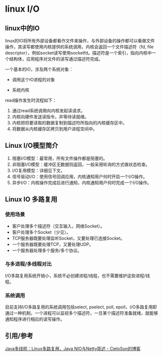 # linux I/O



## linux中的IO

linux的IO将所有外部设备都看作文件来操作，与外部设备的操作都可以看做文件操作，其读写都使用内核提供的系统调用，内核会返回一个文件描述符（fd, file descriptor），例如socket读写使用socketfd。描述符是一个索引，指向内核中一个结构体，应用程序对文件的读写通过描述符完成。

一个基本的IO，涉及两个系统对象：

- 调用这个IO进程的对象

- 系统内核

read操作发生时流程如下：

1. 通过read系统调用向内核发起读请求。
2. 内核向硬件发送读指令，并等待读就绪。
3. 内核把将要读取的数据复制到描述符所指向的内核缓存区中。
4. 将数据从内核缓存区拷贝到用户进程空间中。



## Linux I/O模型简介

1. 阻塞I/O模型：最常用，所有文件操作都是阻塞的。
2. 非阻塞I/O模型：缓冲区无数据则返回，一般采用轮询的方式做状态检查。
3. I/O复用模型：详细见下文。
4. 信号驱动I/O：使用信号回调应用，内核通知用户何时开启一个I/O操作。
5. 异步I/O：内核操作完成后进行通知，内核通知用户何时完成一个I/O操作。



## Linux IO 多路复用

### 使用场景

- 客户处理多个描述符（交互输入，网络Socket）。
- 客户处理多个Socket（少见）。
- TCP服务器既要处理监听Socket，又要处理已连接Socket。
- 一个服务器既要处理TCP，又要处理UDP。
- 一个服务器处理多个服务/多个协议。

### 与多进程/多线程对比

I/O多路复用系统开销小，系统不必创建进程/线程，也不需要维护这些进程/线程。

### 系统调用

目前支持I/O多路复用的系统调用包括select, pselect, poll, epoll，I/O多路复用即通过一种机制，一个进程可以监视多个描述符，一旦某个描述符准备就绪，就能够通知程序进行相应的读写操作。



## 引用/参考

[Java多线程：Linux多路复用，Java NIO与Netty简述 - CieloSun的博客](https://www.cnblogs.com/cielosun/p/10614351.html)
